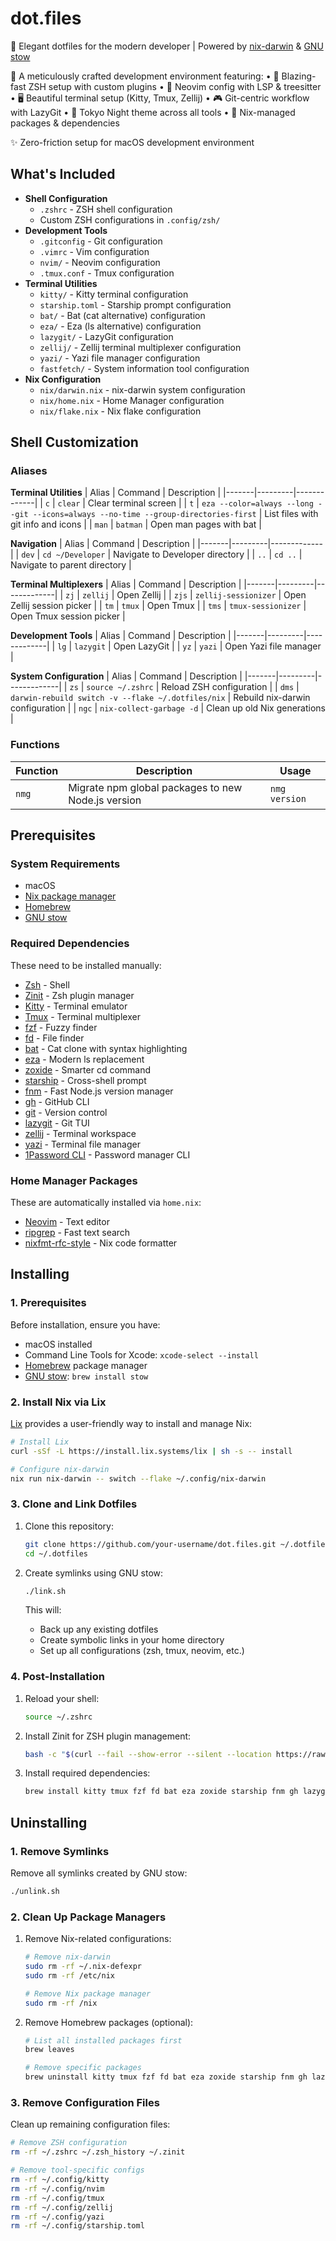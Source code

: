 # dot.files

🌌 Elegant dotfiles for the modern developer | Powered by [nix-darwin](https://nix-community.github.io/nix-darwin/) & [GNU stow](https://www.gnu.org/software/stow/)

🎨 A meticulously crafted development environment featuring:
• 🚀 Blazing-fast ZSH setup with custom plugins
• 🎯 Neovim config with LSP & treesitter
• 🖥️ Beautiful terminal setup (Kitty, Tmux, Zellij)
• 🎮 Git-centric workflow with LazyGit
• 🌟 Tokyo Night theme across all tools
• 🔧 Nix-managed packages & dependencies

✨ Zero-friction setup for macOS development environment

## What's Included

- **Shell Configuration**
  - `.zshrc` - ZSH shell configuration
  - Custom ZSH configurations in `.config/zsh/`
- **Development Tools**
  - `.gitconfig` - Git configuration
  - `.vimrc` - Vim configuration
  - `nvim/` - Neovim configuration
  - `.tmux.conf` - Tmux configuration
- **Terminal Utilities**
  - `kitty/` - Kitty terminal configuration
  - `starship.toml` - Starship prompt configuration
  - `bat/` - Bat (cat alternative) configuration
  - `eza/` - Eza (ls alternative) configuration
  - `lazygit/` - LazyGit configuration
  - `zellij/` - Zellij terminal multiplexer configuration
  - `yazi/` - Yazi file manager configuration
  - `fastfetch/` - System information tool configuration
- **Nix Configuration**
  - `nix/darwin.nix` - nix-darwin system configuration
  - `nix/home.nix` - Home Manager configuration
  - `nix/flake.nix` - Nix flake configuration

## Shell Customization

### Aliases

**Terminal Utilities**
| Alias | Command | Description |
|-------|---------|-------------|
| `c` | `clear` | Clear terminal screen |
| `t` | `eza --color=always --long --git --icons=always --no-time --group-directories-first` | List files with git info and icons |
| `man` | `batman` | Open man pages with bat |

**Navigation**
| Alias | Command | Description |
|-------|---------|-------------|
| `dev` | `cd ~/Developer` | Navigate to Developer directory |
| `..` | `cd ..` | Navigate to parent directory |

**Terminal Multiplexers**
| Alias | Command | Description |
|-------|---------|-------------|
| `zj` | `zellij` | Open Zellij |
| `zjs` | `zellij-sessionizer` | Open Zellij session picker |
| `tm` | `tmux` | Open Tmux |
| `tms` | `tmux-sessionizer` | Open Tmux session picker |

**Development Tools**
| Alias | Command | Description |
|-------|---------|-------------|
| `lg` | `lazygit` | Open LazyGit |
| `yz` | `yazi` | Open Yazi file manager |

**System Configuration**
| Alias | Command | Description |
|-------|---------|-------------|
| `zs` | `source ~/.zshrc` | Reload ZSH configuration |
| `dms` | `darwin-rebuild switch -v --flake ~/.dotfiles/nix` | Rebuild nix-darwin configuration |
| `ngc` | `nix-collect-garbage -d` | Clean up old Nix generations |

### Functions

| Function | Description                                        | Usage         |
| -------- | -------------------------------------------------- | ------------- |
| `nmg`    | Migrate npm global packages to new Node.js version | `nmg version` |

## Prerequisites

### System Requirements

- macOS
- [Nix package manager](https://nixos.org/download.html)
- [Homebrew](https://brew.sh)
- [GNU stow](https://www.gnu.org/software/stow/)

### Required Dependencies

These need to be installed manually:

- [Zsh](https://www.zsh.org/) - Shell
- [Zinit](https://github.com/zdharma-continuum/zinit) - Zsh plugin manager
- [Kitty](https://sw.kovidgoyal.net/kitty/) - Terminal emulator
- [Tmux](https://github.com/tmux/tmux) - Terminal multiplexer
- [fzf](https://github.com/junegunn/fzf) - Fuzzy finder
- [fd](https://github.com/sharkdp/fd) - File finder
- [bat](https://github.com/sharkdp/bat) - Cat clone with syntax highlighting
- [eza](https://github.com/eza-community/eza) - Modern ls replacement
- [zoxide](https://github.com/ajeetdsouza/zoxide) - Smarter cd command
- [starship](https://starship.rs/) - Cross-shell prompt
- [fnm](https://github.com/Schniz/fnm) - Fast Node.js version manager
- [gh](https://cli.github.com/) - GitHub CLI
- [git](https://git-scm.com/) - Version control
- [lazygit](https://github.com/jesseduffield/lazygit) - Git TUI
- [zellij](https://zellij.dev/) - Terminal workspace
- [yazi](https://github.com/sxyazi/yazi) - Terminal file manager
- [1Password CLI](https://1password.com/downloads/command-line/) - Password manager CLI

### Home Manager Packages

These are automatically installed via `home.nix`:

- [Neovim](https://neovim.io/) - Text editor
- [ripgrep](https://github.com/BurntSushi/ripgrep) - Fast text search
- [nixfmt-rfc-style](https://github.com/TawanScott/nixfmt-rfc-style) - Nix code formatter

## Installing

### 1. Prerequisites

Before installation, ensure you have:

- macOS installed
- Command Line Tools for Xcode: `xcode-select --install`
- [Homebrew](https://brew.sh) package manager
- [GNU stow](https://www.gnu.org/software/stow/): `brew install stow`

### 2. Install Nix via Lix

[Lix](https://lix.systems) provides a user-friendly way to install and manage Nix:

```bash
# Install Lix
curl -sSf -L https://install.lix.systems/lix | sh -s -- install

# Configure nix-darwin
nix run nix-darwin -- switch --flake ~/.config/nix-darwin
```

### 3. Clone and Link Dotfiles

1. Clone this repository:

   ```bash
   git clone https://github.com/your-username/dot.files.git ~/.dotfiles
   cd ~/.dotfiles
   ```

2. Create symlinks using GNU stow:
   ```bash
   ./link.sh
   ```
   This will:
   - Back up any existing dotfiles
   - Create symbolic links in your home directory
   - Set up all configurations (zsh, tmux, neovim, etc.)

### 4. Post-Installation

1. Reload your shell:

   ```bash
   source ~/.zshrc
   ```

2. Install Zinit for ZSH plugin management:

   ```bash
   bash -c "$(curl --fail --show-error --silent --location https://raw.githubusercontent.com/zdharma-continuum/zinit/HEAD/scripts/install.sh)"
   ```

3. Install required dependencies:
   ```bash
   brew install kitty tmux fzf fd bat eza zoxide starship fnm gh lazygit zellij yazi
   ```

## Uninstalling

### 1. Remove Symlinks

Remove all symlinks created by GNU stow:

```bash
./unlink.sh
```

### 2. Clean Up Package Managers

1. Remove Nix-related configurations:

   ```bash
   # Remove nix-darwin
   sudo rm -rf ~/.nix-defexpr
   sudo rm -rf /etc/nix

   # Remove Nix package manager
   sudo rm -rf /nix
   ```

2. Remove Homebrew packages (optional):

   ```bash
   # List all installed packages first
   brew leaves

   # Remove specific packages
   brew uninstall kitty tmux fzf fd bat eza zoxide starship fnm gh lazygit zellij yazi
   ```

### 3. Remove Configuration Files

Clean up remaining configuration files:

```bash
# Remove ZSH configuration
rm -rf ~/.zshrc ~/.zsh_history ~/.zinit

# Remove tool-specific configs
rm -rf ~/.config/kitty
rm -rf ~/.config/nvim
rm -rf ~/.config/tmux
rm -rf ~/.config/zellij
rm -rf ~/.config/yazi
rm -rf ~/.config/starship.toml
```
